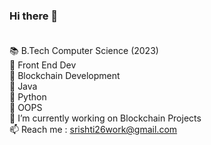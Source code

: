 ### Hi there 👋 <br /> <br />
📚 B.Tech Computer Science (2023)  <br />
🌱 Front End Dev <br />
🌱 Blockchain Development <br />
🌱 Java <br />
🌱 Python <br />
🌱 OOPS <br />
🔭 I’m currently working on Blockchain Projects  <br />
📫 Reach me : srishti26work@gmail.com <br />




<!--
**Srishti-Kumar/Srishti-Kumar** is a ✨ _special_ ✨ repository because its `README.md` (this file) appears on your GitHub profile.

Here are some ideas to get you started:

- 🔭 I’m currently working on Blockchain Projects ...
🌱 I’m currently learning Front End Dev
- 👯 I’m looking to collaborate on ...
- 🤔 I’m looking for help with ...
- 💬 Ask me about ...
📫 How to reach me: srishti26work@gmail.com
- 😄 Pronouns: ...
- ⚡ Fun fact: ...
-->
